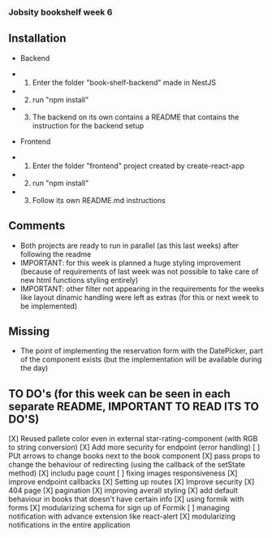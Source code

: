 ### Jobsity bookshelf week 6

## Installation
- Backend
- 1. Enter the folder "book-shelf-backend" made in NestJS
- 2. run "npm install"
- 3. The backend on its own contains a README that contains the instruction for the backend setup

- Frontend
- 1. Enter the folder "frontend" project created by create-react-app
- 2. run "npm install"
- 3. Follow its own README.md instructions

## Comments
- Both projects are ready to run in parallel (as this last weeks) after following the readme
- IMPORTANT: for this week is planned a huge styling improvement (because of requirements of last week was not possible to take care of new html functions styling entirely)
- IMPORTANT: other filter not appearing in the requirements for the weeks like layout dinamic handling were left as extras (for this or next week to be implemented)

## Missing
- The point of implementing the reservation form with the DatePicker, part of the component exists (but the implementation will be available during the day)

## TO DO's (for this week can be seen in each separate README, IMPORTANT TO READ ITS TO DO'S)
[X] Reused pallete color even in external star-rating-component (with RGB to string conversion)
[X] Add more security for endpoint (error handling)
[ ] PUt arrows to change books next to the book component
[X] pass props to change the behaviour of redirecting (using the callback of the setState method)
[X] includu page count
[ ] fixing images responsiveness
[X] improve endpoint callbacks
[X] Setting up routes
[X] Improve security
[X] 404 page
[X] pagination
[X] improving averall styling
[X] add default behaviour in books that doesn't have certain info
[X] using formik with forms
[X] modularizing schema for sign up of Formik
[ ] managing notification with advance extension like react-alert
[X] modularizing notifications in the entire application 